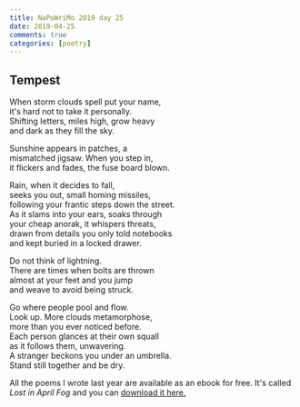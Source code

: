 ```yaml
---  
title: NaPoWriMo 2019 day 25  
date: 2019-04-25
comments: true  
categories: [poetry] 
---  
```

  
<h2>Tempest</h2>  
<!-- /wp:heading -->  


<p>When storm clouds spell put your name,<br />  
it's hard not to take it personally.<br />  
Shifting letters, miles high, grow heavy<br />  
and dark as they fill the sky.</p>  



<p>Sunshine appears in patches, a <br />  
mismatched jigsaw. When you step in,<br />  
it flickers and fades, the fuse board blown.</p>  



<p>Rain, when it decides to fall,<br />  
seeks you out, small homing missiles,<br />  
following your frantic steps down the street.<br />  
As it slams into your ears, soaks through<br />  
your cheap anorak, it whispers threats,<br />  
drawn from details you only told notebooks<br />  
and kept buried in a locked drawer.</p>  



<p>Do not think of lightning.<br />  
There are times when bolts are thrown<br />  
almost at your feet and you jump<br />  
and weave to avoid being struck.</p>  



<p>Go where people pool and flow.<br />  
Look up. More clouds metamorphose,<br />  
more than you ever noticed before.<br />  
Each person glances at their own squall<br />  
as it follows them, unwavering.<br />  
A stranger beckons you under an umbrella.<br />  
Stand still together and be dry.</p>  


<p>All the poems I wrote last year are available as an ebook for free. It's called <em>Lost in April Fog </em>and you can <a href="/aprilfog/">download it here. </a></p>  

